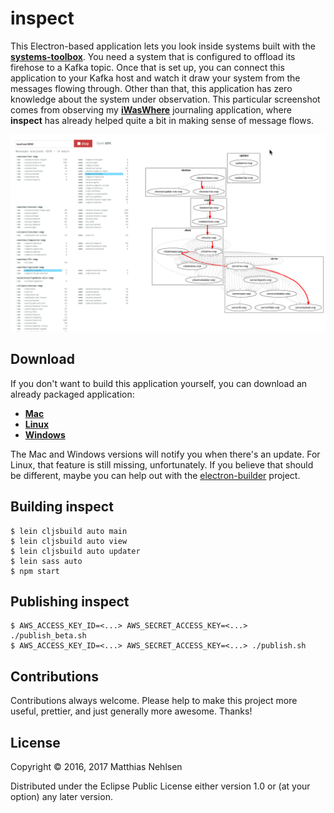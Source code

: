 # inspect

This Electron-based application lets you look inside systems built with the **[systems-toolbox](https://github.com/matthiasn/systems-toolbox)**. You need a system that is configured to offload its firehose to a Kafka topic. Once that is set up, you can connect this application to your Kafka host and watch it draw your system from the messages flowing through. Other than that, this application has zero knowledge about the system under observation. This particular screenshot comes from observing my **[iWasWhere](https://github.com/matthiasn/iWasWhere)** journaling application, where **inspect** has already helped quite a bit in making sense of message flows.

![Screenshot](./doc/screenshot.png)


## Download

If you don't want to build this application yourself, you can download an already packaged application:

* **[Mac](https://s3.eu-central-1.amazonaws.com/matthiasn-inspect/inspect-0.2.10.dmg)**
* **[Linux](https://s3.eu-central-1.amazonaws.com/matthiasn-inspect/inspect-0.2.10-x86_64.AppImage)**
* **[Windows](https://s3.eu-central-1.amazonaws.com/matthiasn-inspect/inspect+Setup+0.2.10.exe)**

The Mac and Windows versions will notify you when there's an update. For Linux, that feature is still missing, unfortunately. If you believe that should be different, maybe you can help out with the [electron-builder](https://github.com/electron-userland/electron-builder/issues/1138) project.


## Building inspect

    $ lein cljsbuild auto main
    $ lein cljsbuild auto view
    $ lein cljsbuild auto updater
    $ lein sass auto
    $ npm start


## Publishing inspect

    $ AWS_ACCESS_KEY_ID=<...> AWS_SECRET_ACCESS_KEY=<...> ./publish_beta.sh
    $ AWS_ACCESS_KEY_ID=<...> AWS_SECRET_ACCESS_KEY=<...> ./publish.sh


## Contributions

Contributions always welcome. Please help to make this project more useful, prettier, and just generally more awesome. Thanks! 


## License

Copyright © 2016, 2017 Matthias Nehlsen

Distributed under the Eclipse Public License either version 1.0 or (at your option) any later version.
